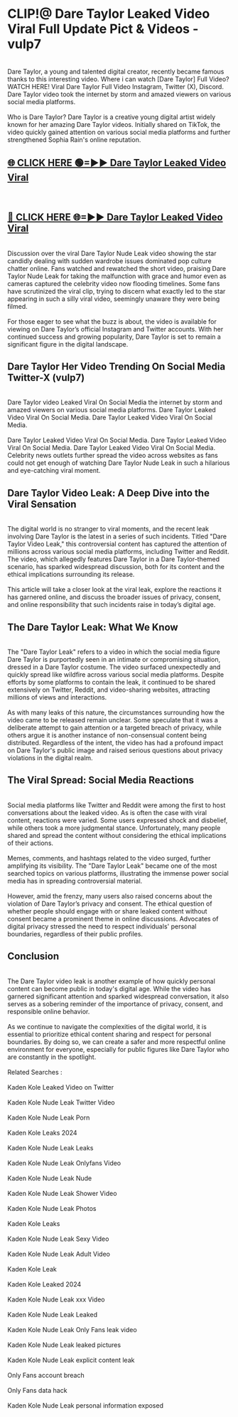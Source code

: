 # CLIP!@ Dare Taylor Leaked Video Viral Full Update Pict & Videos - vulp7
<br>
Dare Taylor, a young and talented digital creator, recently became famous thanks to this interesting video. Where i can watch [Dare Taylor] Full Video? WATCH HERE! Viral Dare Taylor Full Video Instagram, Twitter (X), Discord. Dare Taylor video took the internet by storm and amazed viewers on various social media platforms.
<br><br>
Who is Dare Taylor? Dare Taylor is a creative young digital artist widely known for her amazing Dare Taylor videos. Initially shared on TikTok, the video quickly gained attention on various social media platforms and further strengthened Sophia Rain's online reputation.
<br>
<h2><a href="https://bestclip.site?title=Dare_Taylor">🌐 CLICK HERE 🟢=►► Dare Taylor Leaked Video Viral</a></h2>
<br>
<h2><a href="https://bestclip.site?title=Dare_Taylor">🔴 CLICK HERE 🌐=►► Dare Taylor Leaked Video Viral</a></h2>
<br>
Discussion over the viral Dare Taylor Nude Leak video showing the star candidly dealing with sudden wardrobe issues dominated pop culture chatter online. Fans watched and rewatched the short video, praising Dare Taylor Nude Leak for taking the malfunction with grace and humor even as cameras captured the celebrity video now flooding timelines. Some fans have scrutinized the viral clip, trying to discern what exactly led to the star appearing in such a silly viral video, seemingly unaware they were being filmed.
<br><br>
For those eager to see what the buzz is about, the video is available for viewing on Dare Taylor’s official Instagram and Twitter accounts. With her continued success and growing popularity, Dare Taylor is set to remain a significant figure in the digital landscape.
<br>
<h2>Dare Taylor Her Video Trending On Social Media Twitter-X (vulp7)</h2>
<br>
Dare Taylor video Leaked Viral On Social Media the internet by storm and amazed viewers on various social media platforms. Dare Taylor Leaked Video Viral On Social Media. Dare Taylor Leaked Video Viral On Social Media.
<br><br>
Dare Taylor Leaked Video Viral On Social Media. Dare Taylor Leaked Video Viral On Social Media. Dare Taylor Leaked Video Viral On Social Media. Celebrity news outlets further spread the video across websites as fans could not get enough of watching Dare Taylor Nude Leak in such a hilarious and eye-catching viral moment.
<br>
<h2>Dare Taylor Video Leak: A Deep Dive into the Viral Sensation</h2>
<br>
The digital world is no stranger to viral moments, and the recent leak involving Dare Taylor is the latest in a series of such incidents. Titled "Dare Taylor Video Leak," this controversial content has captured the attention of millions across various social media platforms, including Twitter and Reddit. The video, which allegedly features Dare Taylor in a Dare Taylor-themed scenario, has sparked widespread discussion, both for its content and the ethical implications surrounding its release.
<br><br>
This article will take a closer look at the viral leak, explore the reactions it has garnered online, and discuss the broader issues of privacy, consent, and online responsibility that such incidents raise in today’s digital age.
<br>
<h2>The Dare Taylor Leak: What We Know</h2>
<br>
The "Dare Taylor Leak" refers to a video in which the social media figure Dare Taylor is purportedly seen in an intimate or compromising situation, dressed in a Dare Taylor costume. The video surfaced unexpectedly and quickly spread like wildfire across various social media platforms. Despite efforts by some platforms to contain the leak, it continued to be shared extensively on Twitter, Reddit, and video-sharing websites, attracting millions of views and interactions.
<br><br>
As with many leaks of this nature, the circumstances surrounding how the video came to be released remain unclear. Some speculate that it was a deliberate attempt to gain attention or a targeted breach of privacy, while others argue it is another instance of non-consensual content being distributed. Regardless of the intent, the video has had a profound impact on Dare Taylor's public image and raised serious questions about privacy violations in the digital realm.
<br>
<h2>The Viral Spread: Social Media Reactions</h2>
<br>
Social media platforms like Twitter and Reddit were among the first to host conversations about the leaked video. As is often the case with viral content, reactions were varied. Some users expressed shock and disbelief, while others took a more judgmental stance. Unfortunately, many people shared and spread the content without considering the ethical implications of their actions.
<br><br>
Memes, comments, and hashtags related to the video surged, further amplifying its visibility. The "Dare Taylor Leak" became one of the most searched topics on various platforms, illustrating the immense power social media has in spreading controversial material.
<br><br>
However, amid the frenzy, many users also raised concerns about the violation of Dare Taylor’s privacy and consent. The ethical question of whether people should engage with or share leaked content without consent became a prominent theme in online discussions. Advocates of digital privacy stressed the need to respect individuals' personal boundaries, regardless of their public profiles.
<br>
<h2>Conclusion</h2>
<br>
The Dare Taylor video leak is another example of how quickly personal content can become public in today's digital age. While the video has garnered significant attention and sparked widespread conversation, it also serves as a sobering reminder of the importance of privacy, consent, and responsible online behavior.
<br><br>
As we continue to navigate the complexities of the digital world, it is essential to prioritize ethical content sharing and respect for personal boundaries. By doing so, we can create a safer and more respectful online environment for everyone, especially for public figures like Dare Taylor who are constantly in the spotlight.
<br><br>
Related Searches :
<br><br>
Kaden Kole Leaked Video on Twitter
<br><br>
Kaden Kole Nude Leak Twitter Video
<br><br>
Kaden Kole Nude Leak Porn
<br><br>
Kaden Kole Leaks 2024
<br><br>
Kaden Kole Nude Leak Leaks
<br><br>
Kaden Kole Nude Leak Onlyfans Video
<br><br>
Kaden Kole Nude Leak Nude
<br><br>
Kaden Kole Nude Leak Shower Video
<br><br>
Kaden Kole Nude Leak Photos
<br><br>
Kaden Kole Leaks
<br><br>
Kaden Kole Nude Leak Sexy Video
<br><br>
Kaden Kole Nude Leak Adult Video
<br><br>
Kaden Kole Leak
<br><br>
Kaden Kole Leaked 2024
<br><br>
Kaden Kole Nude Leak xxx Video
<br><br>
Kaden Kole Nude Leak Leaked
<br><br>
Kaden Kole Nude Leak Only Fans leak video
<br><br>
Kaden Kole Nude Leak leaked pictures
<br><br>
Kaden Kole Nude Leak explicit content leak
<br><br>
Only Fans account breach
<br><br>
Only Fans data hack
<br><br>
Kaden Kole Nude Leak personal information exposed